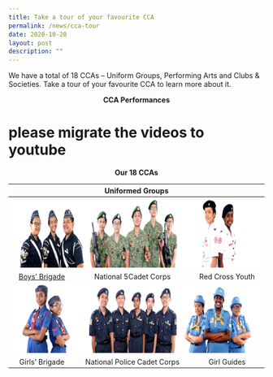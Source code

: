 ```yaml
---
title: Take a tour of your favourite CCA
permalink: /news/cca-tour
date: 2020-10-20
layout: post
description: ""
---
```

We have a total of 18 CCAs – Uniform Groups, Performing Arts and Clubs & Societies. Take a tour of your favourite CCA to learn more about it. 

<p style="text-align: center;"> <strong>CCA Performances </strong></p>

# please migrate the videos to youtube
<p style="text-align: center;"> <strong>Our 18 CCAs </strong></p>

<table>
<thead>
  <tr>
    <th style="text-align: center;" colspan="3">Uniformed Groups</th>
  </tr>
</thead>
<tbody>
  <tr>
    <td colspan="3"><img src="/images/CCA%20Tour/UniformGroup1.png" alt="Uniformgroup1" width="720" height="138"></td>
  </tr>
  <tr style="text-align: center;">
    <td style="text-align: center;" ><a href="/student-development/CO-CURRICULAR-ACTIVITIES-CCA/boys-brigade/">Boys’ Brigade</a></td>
    <td style="text-align: center;" >National 5Cadet Corps</td>
    <td style="text-align: center;">Red Cross Youth</td>
  </tr>
  <tr>
    <td colspan="3"><img src="/images/CCA%20Tour/UniformGroup2.png" alt="Uniformgroup2" width="720" height="137"></td>
  </tr>
  <tr style="text-align: center;">
    <td>Girls’ Brigade</td>
    <td>National Police Cadet Corps</td>
    <td>Girl Guides</td>
  </tr>
</tbody>
</table>